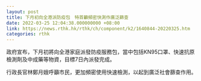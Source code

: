 ```yaml
---
layout: post
title: 下月初向全港派防疫包　特首籲頻密快測作廣泛篩查
date: 2022-03-25 12:04:38.000000000 +08:00
link: https://news.rthk.hk/rthk/ch/component/k2/1640844-20220325.htm
categories: rthk
---
```


政府宣布，下月初將向全港家庭派發防疫服務包，當中包括KN95口罩、快速抗原檢測劑及中成藥等物資，目標7日內派發完成。

行政長官林鄭月娥呼籲市民，更加頻密使用快速檢測，以起到廣泛社會篩查作用。
